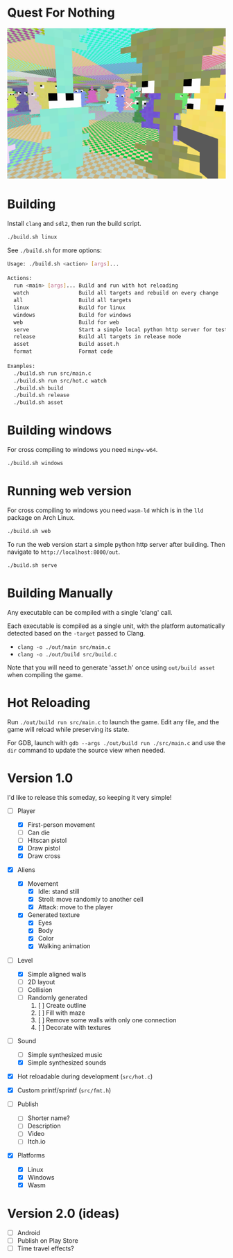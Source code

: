 # Quest For Nothing

![](screenshot.png)


# Building

Install `clang` and `sdl2`, then run the build script.

```bash
./build.sh linux
```

See `./build.sh` for more options:

```bash
Usage: ./build.sh <action> [args]...

Actions:
  run <main> [args]... Build and run with hot reloading
  watch                Build all targets and rebuild on every change
  all                  Build all targets
  linux                Build for linux
  windows              Build for windows
  web                  Build for web
  serve                Start a simple local python http server for testing the web version
  release              Build all targets in release mode
  asset                Build asset.h
  format               Format code

Examples:
  ./build.sh run src/main.c
  ./build.sh run src/hot.c watch
  ./build.sh build
  ./build.sh release
  ./build.sh asset
```

# Building windows
For cross compiling to windows you need `mingw-w64`.

```bash
./build.sh windows
```

# Running web version
For cross compiling to windows you need `wasm-ld` which is in the `lld` package on Arch Linux.

```bash
./build.sh web
```

To run the web version start a simple python http server after building. Then navigate to `http://localhost:8000/out`.

```bash
./build.sh serve
```

# Building Manually

Any executable can be compiled with a single 'clang' call.

Each executable is compiled as a single unit, with the platform automatically detected based on the `-target` passed to Clang.

- `clang -o ./out/main src/main.c`
- `clang -o ./out/build src/build.c`

Note that you will need to generate 'asset.h' once using `out/build asset` when compiling the game.

# Hot Reloading

Run `./out/build run src/main.c` to launch the game. Edit any file, and the game will reload while preserving its state.

For GDB, launch with `gdb --args ./out/build run ./src/main.c` and use the `dir` command to update the source view when needed.

# Version 1.0

I'd like to release this someday, so keeping it very simple!

- [ ] Player
  - [x] First-person movement
  - [ ] Can die
  - [ ] Hitscan pistol
  - [x] Draw pistol
  - [x] Draw cross

- [x] Aliens
  - [x] Movement
    - [x] Idle: stand still
    - [x] Stroll: move randomly to another cell
    - [x] Attack: move to the player

  - [x] Generated texture
    - [x] Eyes
    - [x] Body
    - [x] Color
    - [x] Walking animation

- [ ] Level
  - [x] Simple aligned walls
  - [ ] 2D layout
  - [ ] Collision
  - [ ] Randomly generated
      1. [ ] Create outline
      2. [ ] Fill with maze
      3. [ ] Remove some walls with only one connection
      4. [ ] Decorate with textures

- [ ] Sound
  - [ ] Simple synthesized music
  - [x] Simple synthesized sounds

- [x] Hot reloadable during development (`src/hot.c`)
- [x] Custom printf/sprintf (`src/fmt.h`)

- [ ] Publish
  - [ ] Shorter name?
  - [ ] Description
  - [ ] Video
  - [ ] Itch.io

- [x] Platforms
  - [x] Linux
  - [x] Windows
  - [x] Wasm

# Version 2.0 (ideas)

- [ ] Android
- [ ] Publish on Play Store
- [ ] Time travel effects?
